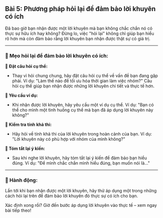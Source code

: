 ## Bài 5: Phương pháp hỏi lại để đảm bảo lời khuyên có ích

Đã bao giờ bạn nhận được một lời khuyên mà bạn không chắc chắn nó có thực sự hữu ích hay không? Đừng lo, việc "hỏi lại" không chỉ giúp bạn hiểu rõ hơn mà còn đảm bảo rằng lời khuyên bạn nhận được thật sự có giá trị.

---

### 📌 Mẹo hỏi lại để đảm bảo lời khuyên có ích:

**🔹 Đặt câu hỏi cụ thể:**
- Thay vì hỏi chung chung, hãy đặt câu hỏi cụ thể về vấn đề bạn đang gặp phải. Ví dụ: "Làm thế nào để tối ưu hóa thời gian làm việc nhóm?" Câu hỏi cụ thể giúp bạn nhận được những lời khuyên chi tiết và thực tế hơn.

**🔹 Yêu cầu ví dụ:**
- Khi nhận được lời khuyên, hãy yêu cầu một ví dụ cụ thể. Ví dụ: "Bạn có thể cho mình một tình huống cụ thể mà bạn đã áp dụng lời khuyên này không?"

**🔹 Kiểm tra tính khả thi:**
- Hãy hỏi về tính khả thi của lời khuyên trong hoàn cảnh của bạn. Ví dụ: "Lời khuyên này có phù hợp với nhóm của mình không?"

**🔹 Tóm tắt lại ý kiến:**
- Sau khi nghe lời khuyên, hãy tóm tắt lại ý kiến để đảm bảo bạn hiểu đúng. Ví dụ: "Để mình chắc chắn mình hiểu đúng, bạn muốn nói là..."

---

### 🚀 Hành động:

Lần tới khi bạn nhận được một lời khuyên, hãy thử áp dụng một trong những cách hỏi lại trên để đảm bảo lời khuyên đó thực sự có ích cho bạn.

Xác định xong rồi? Giờ đến bước áp dụng lời khuyên vào thực tế – xem ngay bài tiếp theo!